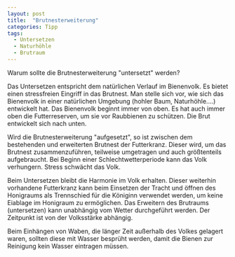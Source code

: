 ```yaml
---
layout: post
title:  "Brutnesterweiterung"
categories: Tipp
tags:
  - Untersetzen
  - Naturhöhle
  - Brutraum
---
```


Warum sollte die Brutnesterweiterung "untersetzt" werden?

Das Untersetzen entspricht dem natürlichen Verlauf im Bienenvolk. Es bietet einen stressfreien Eingriff in das Brutnest. Man stelle sich vor, wie sich das Bienenvolk in einer natürlichen Umgebung (hohler Baum, Naturhöhle....) entwickelt hat. Das Bienenvolk beginnt immer von oben. Es hat auch immer oben die Futterreserven, um sie vor Raubbienen zu schützen. Die Brut entwickelt sich nach unten.

Wird die Brutnesterweiterung "aufgesetzt", so ist zwischen dem bestehenden und erweiterten Brutnest der Futterkranz. Dieser wird, um das Brutnest zusammenzuführen, teilweise umgetragen und auch größtenteils aufgebraucht. Bei Beginn einer Schlechtwetterperiode kann das Volk verhungern. Stress schwächt das Volk.

Beim Untersetzen bleibt die Harmonie im Volk erhalten. Dieser weiterhin vorhandene Futterkranz kann beim Einsetzen der Tracht und öffnen des Honigraums als Trennschied für die Königinn verwendet werden, um keine Eiablage im Honigraum zu ermöglichen. Das Erweitern des Brutraums (untersetzen) kann unabhängig vom Wetter durchgeführt werden. Der Zeitpunkt ist von der Volksstärke abhängig.

Beim Einhängen von Waben, die länger Zeit außerhalb des Volkes gelagert waren, sollten diese mit Wasser besprüht werden, damit die Bienen zur Reinigung kein Wasser eintragen müssen.